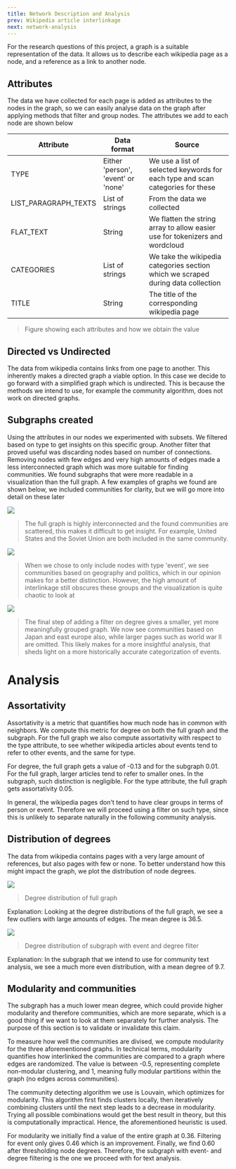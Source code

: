 ```yaml
---
title: Network Description and Analysis
prev: Wikipedia article interlinkage
next: network-analysis
---
```


For the research questions of this project, a graph is a suitable representation of the data. It allows us to describe each wikipedia page as a node, and a reference as a link to another node. 

## Attributes

The data we have collected for each page is added as attributes to the nodes in the graph, so we can easily analyse data on the graph after applying methods that filter and group nodes. The attributes we add to each node are shown below

| Attribute            | Data format                        | Source                                                                           |
|----------------------|------------------------------------|----------------------------------------------------------------------------------|
| TYPE                 | Either 'person', 'event' or 'none' | We use a list of selected keywords for each type and scan categories for these   |
| LIST_PARAGRAPH_TEXTS | List of strings                    | From the data we collected                                                       |
| FLAT_TEXT            | String                             | We flatten the string array to allow easier use for tokenizers and wordcloud     |
| CATEGORIES           | List of strings                    | We take the wikipedia categories section which we scraped during data collection |
| TITLE                | String                             | The title of the corresponding wikipedia page   <br/>                            |
> Figure showing each attributes and how we obtain the value

## Directed vs Undirected

The data from wikipedia contains links from one page to another. This inherently makes a directed graph a viable option. In this case we decide to go forward with a simplified graph which is undirected. This is because the methods we intend to use, for example the community algorithm, does not work on directed graphs. 

## Subgraphs created

Using the attributes in our nodes we experimented with subsets. We filtered based on type to get insights on this specific group. Another filter that proved useful was discarding nodes based on number of connections. Removing nodes with few edges and very high amounts of edges made a less interconnected graph which was more suitable for finding communities. We found subgraphs that were more readable in a visualization than the full graph. A few examples of graphs we found are shown below, we included communities for clarity, but we will go more into detail on these later

![](/images/full-graph.png)

> The full graph is highly interconnected and the found communities are scattered, this makes it difficult to get insight. For example, United States and the Soviet Union are both included in the same community.

![](/images/subgraph-event.png)

> When we chose to only include nodes with type 'event', we see communities based on geography and politics, which in our opinion makes for a better distinction. However, the high amount of interlinkage still obscures these groups and the visualization is quite chaotic to look at

![](/images/subgraph-event-degree-filter.png)

> The final step of adding a filter on degree gives a smaller, yet more meaningfully grouped graph. We now see communities based on Japan and east europe also, while larger pages such as world war II are omitted. This likely makes for a more insightful analysis, that sheds light on a more historically accurate categorization of events.

# Analysis

## Assortativity

Assortativity is a metric that quantifies how much node has in common with neighbors. We compute this metric for degree on both the full graph and the subgraph. For the full graph we also compute assortativity with respect to the type attribute, to see whether wikipedia articles about events tend to refer to other events, and the same for type.

For degree, the full graph gets a value of -0.13 and for the subgraph 0.01. For the full graph, larger articles tend to refer to smaller ones. In the subgraph, such distinction is negligible. For the type attribute, the full graph gets assortativity 0.05. 

In general, the wikipedia pages don't tend to have clear groups in terms of person or event. Therefore we will proceed using a filter on such type, since this is unlikely to separate naturally in the following community analysis.

## Distribution of degrees

The data from wikipedia contains pages with a very large amount of references, but also pages with few or none. To better understand how this might impact the graph, we plot the distribution of node degrees.

![](/images/degree-distribution-fullgraph.png)

> Degree distribution of full graph

Explanation: Looking at the degree distributions of the full graph, we see a few outliers with large amounts of edges. The mean degree is 36.5. 

![](/images/degree-distribution.png)

> Degree distribution of subgraph with event and degree filter

Explanation: In the subgraph that we intend to use for community text analysis, we see a much more even distribution, with a mean degree of 9.7.

## Modularity and communities

The subgraph has a much lower mean degree, which could provide higher modularity and therefore communities, which are more separate, which is a good thing if we want to look at them separately for further analysis. The purpose of this section is to validate or invalidate this claim.

To measure how well the communities are divised, we compute modularity for the three aforementioned graphs. In technical terms, modularity quantifies how interlinked the communities are compared to a graph where edges are randomized. The value is between -0.5, representing complete non-modular clustering, and 1, meaning fully modular partitions within the graph (no edges across communities).

The community detecting algorithm we use is Louvain, which optimizes for modularity. This algorithm first finds clusters locally, then iteratively combining clusters until the next step leads to a decrease in modularity. Trying all possible combinations would get the best result in theory, but this is computationally impractical. Hence, the aforementioned heuristic is used.

For modularity we initially find a value of the entire graph at 0.36. Filtering for event only gives 0.46 which is an improvement. Finally, we find 0.60 after thresholding node degrees. Therefore, the subgraph with event- and degree filtering is the one we proceed with for text analysis.